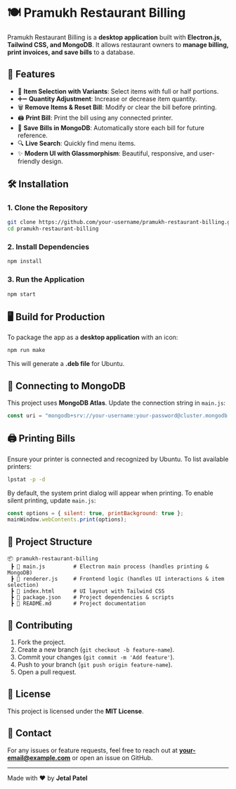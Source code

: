 # 🍽️ Pramukh Restaurant Billing

Pramukh Restaurant Billing is a **desktop application** built with **Electron.js, Tailwind CSS, and MongoDB**. It allows restaurant owners to **manage billing, print invoices, and save bills** to a database.

## 🚀 Features

- 🛒 **Item Selection with Variants**: Select items with full or half portions.
- ➕➖ **Quantity Adjustment**: Increase or decrease item quantity.
- 🗑️ **Remove Items & Reset Bill**: Modify or clear the bill before printing.
- 🖨️ **Print Bill**: Print the bill using any connected printer.
- 💾 **Save Bills in MongoDB**: Automatically store each bill for future reference.
- 🔍 **Live Search**: Quickly find menu items.
- ✨ **Modern UI with Glassmorphism**: Beautiful, responsive, and user-friendly design.

## 🛠️ Installation

### **1. Clone the Repository**
```sh
git clone https://github.com/your-username/pramukh-restaurant-billing.git
cd pramukh-restaurant-billing
```

### **2. Install Dependencies**
```sh
npm install
```

### **3. Run the Application**
```sh
npm start
```

## 🖥️ Build for Production

To package the app as a **desktop application** with an icon:
```sh
npm run make
```
This will generate a **.deb file** for Ubuntu.

## 🔌 Connecting to MongoDB

This project uses **MongoDB Atlas**. Update the connection string in `main.js`:
```js
const uri = "mongodb+srv://your-username:your-password@cluster.mongodb.net/?retryWrites=true&w=majority";
```

## 🖨️ Printing Bills

Ensure your printer is connected and recognized by Ubuntu. To list available printers:
```sh
lpstat -p -d
```
By default, the system print dialog will appear when printing. To enable silent printing, update `main.js`:
```js
const options = { silent: true, printBackground: true };
mainWindow.webContents.print(options);
```

## 📂 Project Structure
```
📦 pramukh-restaurant-billing
 ┣ 📜 main.js         # Electron main process (handles printing & MongoDB)
 ┣ 📜 renderer.js     # Frontend logic (handles UI interactions & item selection)
 ┣ 📜 index.html      # UI layout with Tailwind CSS
 ┣ 📜 package.json    # Project dependencies & scripts
 ┣ 📜 README.md       # Project documentation
```

## 🤝 Contributing

1. Fork the project.
2. Create a new branch (`git checkout -b feature-name`).
3. Commit your changes (`git commit -m 'Add feature'`).
4. Push to your branch (`git push origin feature-name`).
5. Open a pull request.

## 📜 License
This project is licensed under the **MIT License**.

## 💌 Contact
For any issues or feature requests, feel free to reach out at **your-email@example.com** or open an issue on GitHub.

---
Made with ❤️ by **Jetal Patel**

